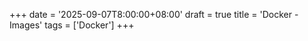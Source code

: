 +++
date = '2025-09-07T8:00:00+08:00'
draft = true
title = 'Docker - Images'
tags = ['Docker']
+++


